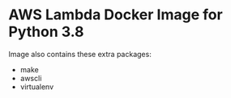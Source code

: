 # AWS Lambda Docker Image for Python 3.8

Image also contains these extra packages:

- make
- awscli
- virtualenv



